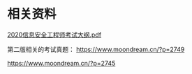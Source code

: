 # 相关资料

[2020信息安全工程师考试大纲.pdf](assets/2020信息安全工程师考试大纲.pdf)

第二版相关的考试真题：
https://www.moondream.cn/?p=2749

https://www.moondream.cn/?p=2745
